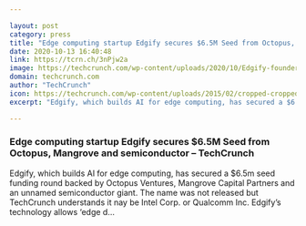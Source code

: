 ```yaml
---

layout: post
category: press
title: "Edge computing startup Edgify secures $6.5M Seed from Octopus, Mangrove and semiconductor"
date: 2020-10-13 16:40:48
link: https://tcrn.ch/3nPjw2a
image: https://techcrunch.com/wp-content/uploads/2020/10/Edgify-founders.jpg?w=764
domain: techcrunch.com
author: "TechCrunch"
icon: https://techcrunch.com/wp-content/uploads/2015/02/cropped-cropped-favicon-gradient.png?w=180
excerpt: "Edgify, which builds AI for edge computing, has secured a $6.5m seed funding round backed by Octopus Ventures, Mangrove Capital Partners and an unnamed semiconductor giant. The name was not released but TechCrunch understands it nay be Intel Corp. or Qualcomm Inc. Edgify’s technology allows ‘edge d…"

---
```


### Edge computing startup Edgify secures $6.5M Seed from Octopus, Mangrove and semiconductor – TechCrunch

Edgify, which builds AI for edge computing, has secured a $6.5m seed funding round backed by Octopus Ventures, Mangrove Capital Partners and an unnamed semiconductor giant. The name was not released but TechCrunch understands it nay be Intel Corp. or Qualcomm Inc. Edgify’s technology allows ‘edge d…